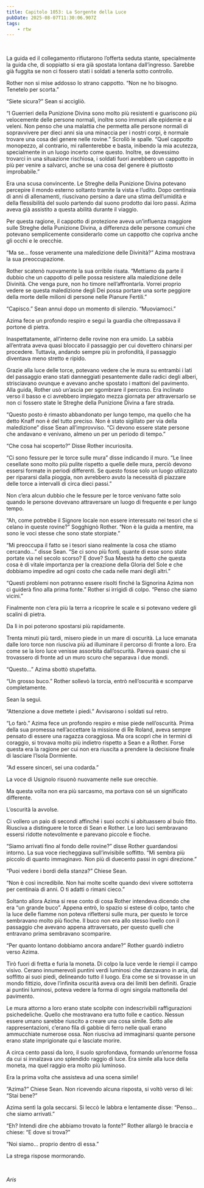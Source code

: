 ```yaml
---
title: Capitolo 1053: La Sorgente della Luce
pubDate: 2025-08-07T11:30:06.907Z
tags:
    - rtw
---
```



&nbsp;


<strong> </strong>


La guida ed il collegamento rifiutarono l’offerta seduta stante, specialmente la guida che, di soppiatto si era già spostata lontana dall’ingresso. Sarebbe già fuggita se non ci fossero stati i soldati a tenerla sotto controllo.


Rother non si mise addosso lo strano cappotto. “Non ne ho bisogno. Tenetelo per scorta.”


“Siete sicura?” Sean si accigliò.


“I Guerrieri della Punizione Divina sono molto più resistenti e guariscono più velocemente delle persone normali, inoltre sono immuni alle epidemie e ai veleni. Non penso che una malattia che permetta alle persone normali di sopravvivere per dieci anni sia una minaccia per i nostri corpi, è normale trovare una cosa del genere nelle rovine.” Scrollò le spalle. “Quel cappotto monopezzo, al contrario, mi rallenterebbe e basta, inibendo la mia acutezza, specialmente in un luogo incerto come questo. Inoltre, se dovessimo trovarci in una situazione rischiosa, i soldati fuori avrebbero un cappotto in più per venire a salvarci, anche se una cosa del genere è piuttosto improbabile.”


Era una scusa convincente. Le Streghe della Punizione Divina potevano percepire il mondo esterno soltanto tramite la vista e l’udito. Dopo centinaia di anni di allenamenti, riuscivano persino a dare una stima dell’umidità e della flessibilità del suolo partendo dal suono prodotto dai loro passi. Azima aveva già assistito a questa abilità durante il viaggio.


Per questa ragione, il cappotto di protezione aveva un’influenza maggiore sulle Streghe della Punizione Divina, a differenza delle persone comuni che potevano semplicemente considerarlo come un cappotto che copriva anche gli occhi e le orecchie.


“Ma se... fosse veramente una maledizione delle Divinità?” Azima mostrava la sua preoccupazione.


Rother scatenò nuovamente la sua orribile risata. “Mettiamo da parte il dubbio che un cappotto di pelle possa resistere alla maledizione delle Divinità. Che venga pure, non ho timore nell’affrontarla. Vorrei proprio vedere se questa maledizione degli Dei possa portare una sorte peggiore della morte delle milioni di persone nelle Pianure Fertili.”


“Capisco.” Sean annuì dopo un momento di silenzio. “Muoviamoci.”


Azima fece un profondo respiro e seguì la guardia che oltrepassava il portone di pietra.


Inaspettatamente, all’interno delle rovine non era umido. La sabbia all’entrata aveva quasi bloccato il passaggio per cui dovettero chinarsi per procedere. Tuttavia, andando sempre più in profondità, il passaggio diventava meno stretto e ripido.


Grazie alla luce delle torce, potevano vedere che le mura su entrambi i lati del passaggio erano stati danneggiati pesantemente dalle radici degli alberi, strisciavano ovunque e avevano anche spostato i mattoni del pavimento. Alla guida, Rother usò un’ascia per sgombrare il percorso. Era inclinato verso il basso e ci avrebbero impiegato mezza giornata per attraversarlo se non ci fossero state le Streghe della Punizione Divina a fare strada.


“Questo posto è rimasto abbandonato per lungo tempo, ma quello che ha detto Knaff non è del tutto preciso. Non è stato sigillato per via della maledizione” disse Sean all’improvviso. “Ci devono essere state persone che andavano e venivano, almeno un per un periodo di tempo.”


“Che cosa hai scoperto?” Disse Rother incuriosita.


“Ci sono fessure per le torce sulle mura” disse indicando il muro. “Le linee cesellate sono molto più pulite rispetto a quelle delle mura, perciò devono essersi formate in periodi differenti. Se questo fosse solo un luogo utilizzato per ripararsi dalla pioggia, non avrebbero avuto la necessità di piazzare delle torce a intervalli di circa dieci passi.”


Non c’era alcun dubbio che le fessure per le torce venivano fatte solo quando le persone dovevano attraversare un luogo di frequente e per lungo tempo.


“Ah, come potrebbe il Signore locale non essere interessato nei tesori che si celano in queste rovine?” Sogghignò Rother. “Non è la guida a mentire, ma sono le voci stesse che sono state storpiate.”


“Mi preoccupa il fatto se i tesori siano realmente la cosa che stiamo cercando...” disse Sean. “Se ci sono più fonti, quante di esse sono state portate via nel secolo scorso? E dove? Sua Maestà ha detto che questa cosa è di vitale importanza per la creazione della Gloria del Sole e che dobbiamo impedire ad ogni costo che cada nelle mani degli altri.”


“Questi problemi non potranno essere risolti finché la Signorina Azima non ci guiderà fino alla prima fonte.” Rother si irrigidì di colpo. “Penso che siamo vicini.”


Finalmente non c’era più la terra a ricoprire le scale e si potevano vedere gli scalini di pietra.


Da lì in poi poterono spostarsi più rapidamente.


Trenta minuti più tardi, misero piede in un mare di oscurità. La luce emanata dalle loro torce non riusciva più ad illuminare il percorso di fronte a loro. Era come se la loro luce venisse assorbita dall’oscurità. Pareva quasi che si trovassero di fronte ad un muro scuro che separava i due mondi.


“Questo...” Azima sbottò stupefatta.


“Un grosso buco.” Rother sollevò la torcia, entrò nell’oscurità e scomparve completamente.


Sean la seguì.


“Attenzione a dove mettete i piedi.” Avvisarono i soldati sul retro.


“Lo farò.” Azima fece un profondo respiro e mise piede nell’oscurità. Prima della sua promessa nell’accettare la missione di Re Roland, aveva sempre pensato di essere una ragazza coraggiosa. Ma ora scoprì che in termini di coraggio, si trovava molto più indietro rispetto a Sean e a Rother. Forse questa era la ragione per cui non era riuscita a prendere la decisione finale di lasciare l’Isola Dormiente.


“Ad essere sinceri, sei una codarda.”


La voce di Usignolo risuonò nuovamente nelle sue orecchie.


Ma questa volta non era più sarcasmo, ma portava con sé un significato differente.


L’oscurità la avvolse.


Ci vollero un paio di secondi affinché i suoi occhi si abituassero al buio fitto. Riusciva a distinguere le torce di Sean e Rother. Le loro luci sembravano essersi ridotte notevolmente e parevano piccole e fioche.


“Siamo arrivati fino al fondo delle rovine?” disse Rother guardandosi intorno. La sua voce riecheggiava sull’invisibile soffitto. “Mi sembra più piccolo di quanto immaginavo. Non più di duecento passi in ogni direzione.”


“Puoi vedere i bordi della stanza?” Chiese Sean.


“Non è così incredibile. Non hai molte scelte quando devi vivere sottoterra per centinaia di anni. O ti adatti o rimani cieco.”


Soltanto allora Azima si rese conto di cosa Rother intendeva dicendo che era “un grande buco”. Appena entrò, lo spazio si estese di colpo, tanto che la luce delle fiamme non poteva riflettersi sulle mura, per questo le torce sembravano molto più fioche. Il buco non era allo stesso livello con il passaggio che avevano appena attraversato, per questo quelli che entravano prima sembravano scomparire.


“Per quanto lontano dobbiamo ancora andare?” Rother guardò indietro verso Azima.


Tirò fuori di fretta e furia la moneta. Di colpo la luce verde le riempì il campo visivo. Cerano innumerevoli puntini verdi luminosi che danzavano in aria, dal soffitto ai suoi piedi, delineando tutto il luogo. Era come se si trovasse in un mondo fittizio, dove l’infinita oscurità aveva ora dei limiti ben definiti. Grazie ai puntini luminosi, poteva vedere la forma di ogni singola mattonella del pavimento.


Le mura attorno a loro erano state scolpite con indescrivibili raffigurazioni psichedeliche. Quello che mostravano era tutto folle e caotico. Nessun essere umano sarebbe riuscito a creare una cosa simile. Sotto alle rappresentazioni, c’erano fila di gabbie di ferro nelle quali erano ammucchiate numerose ossa. Non riusciva ad immaginarsi quante persone erano state imprigionate qui e lasciate morire.


A circa cento passi da loro, il suolo sprofondava, formando un’enorme fossa da cui si innalzava uno splendido raggio di luce. Era simile alla luce della moneta, ma quel raggio era molto più luminoso.


Era la prima volta che assisteva ad una scena simile!


“Azima?” Chiese Sean. Non ricevendo alcuna risposta, si voltò verso di lei: “Stai bene?”


Azima sentì la gola seccarsi. Si leccò le labbra e lentamente disse: “Penso... che siamo arrivati.”


“Eh? Intendi dire che abbiamo trovato la fonte?” Rother allargò le braccia e chiese: “E dove si trova?”


“Noi siamo... proprio dentro di essa.”


La strega rispose mormorando.


&nbsp;


<em>Aris</em>
                                


                                



